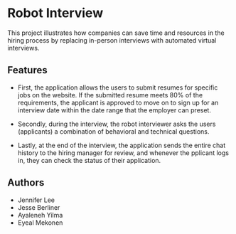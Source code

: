 # Robot Interview
This project illustrates how companies can save time and resources in the hiring process by replacing in-person interviews with automated virtual interviews. 

## Features
* First, the application allows the users to submit resumes for specific jobs on the website. If the submitted resume meets 80% of the requirements, the applicant is approved to move on to sign up for an interview date within the date range that the employer can preset.

* Secondly, during the interview, the robot interviewer asks the users (applicants) a combination of behavioral and technical questions.

* Lastly, at the end of the interview, the application sends the entire chat history to the hiring manager for review, and whenever the pplicant logs in, they can check the status of their application.

## Authors
* Jennifer Lee
* Jesse Berliner
* Ayaleneh Yilma
* Eyeal Mekonen
